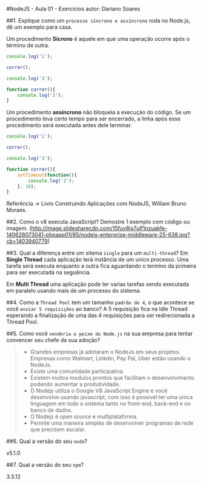 #NodeJS - Aula 01 - Exercícios
autor: Dariano Soares

##1. Explique como um `processo síncrono e assíncrono` roda no Node.js, dê um exemplo para casa.

Um procedimento **Sícrono** é aquele em que uma operação ocorre após o término de outra.
```js
console.log('1');

correr();

console.log('3');

function carrer(){
	console.log('2');
}
```

Um procedimento **assíncrono** não bloqueia a execução do código. Se um procedimento leva certo tempo para ser encerrado, a linha após esse procedimento será executada antes dele terminar.
```js
console.log('1');

correr();

console.log('3');

function correr(){
	setTimeout(function(){
		console.log('2');
	}, 10);
}
```

Referência -> Livro Construindo Aplicações com NodeJS, William Bruno Moraes.

##2. Como o v8 executa JavaScript? Demostre 1 exemplo com código ou imagem.
(http://image.slidesharecdn.com/15fuv8js7ulf1nzuakfe-140628073041-phpapp01/95/nodejs-enterprise-middleware-25-638.jpg?cb=1403940779)

##3. Qual a diferença entre um sitema `single` para um `multi-thread`?
Em **Single Thread** cada aplicação terá instância de um unico processo. Uma tarefa será executa enquanto a outra fica aguardando o termino da primeira para ser executada na seguência. 

Em **Multi Thread** uma aplicação pode ter varias tarefas sendo executada em paralelo usando mais de um processo do sistema.

##4. Como a `Thread Pool` tem um tamanho `padrão de 4`, o que acontece se você `enviar 5 requisições` ao banco?
A 5 requisição fica na Idle Thread esperando a finalização de uma das 4 requisições para ser redirecionada a Thread Pool.

##5. Como você `venderia o peixe do Node.js` na sua empresa para tentar convencer seu chefe da sua adoção?
> * Grandes empresas já adotaram o NodeJs em seus projetos. Empresas como Walmart, Linkdin, Pay Pal, Uber estão usando o NodeJs.
> * Existe uma comunidade participativa.
> * Existem muitos modulos prontos que facilitam o desenvolvimento podendo aumentar a produtividade.
> * O Nodejs utiliza o Google V8 JavaScript Engine e você desenvolve usando javascript, com isso é possível ter uma única linguagem em todo o sistema tanto no front-end, back-end e no banco de dados.
> * O Nodejs é open source e multiplataforma.
> * Permite uma maneira simples de desenvolver programas de rede que precisem escalar.

##6. Qual a versão do seu `node`?

v5.1.0

##7. Qual a versão do seu `npm`?

3.3.12